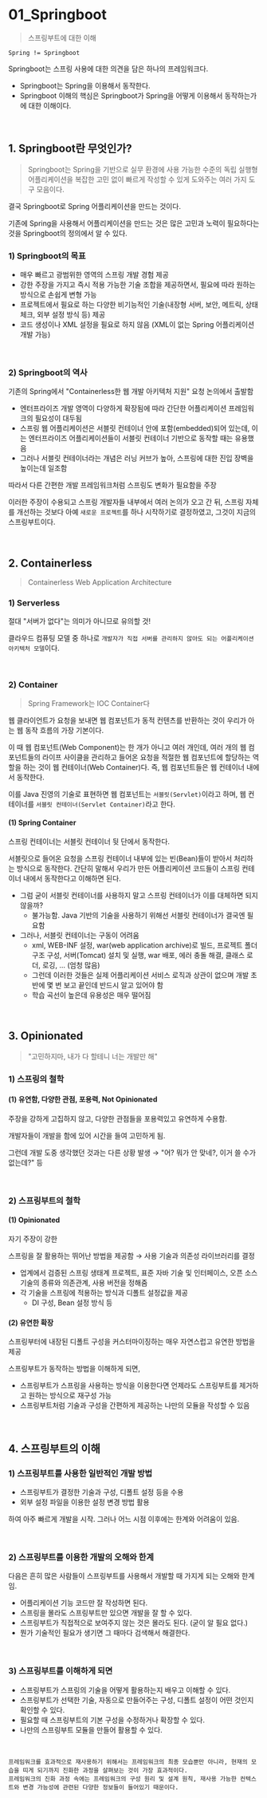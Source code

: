 # 01_Springboot

> 스프링부트에 대한 이해

`Spring != Springboot`

Springboot는 스프링 사용에 대한 의견을 담은 하나의 프레임워크다.

- Springboot는 Spring을 이용해서 동작한다.
- Springboot 이해의 핵심은 Springboot가 Spring을 어떻게 이용해서 동작하는가에 대한 이해이다.

<br>

## 1. Springboot란 무엇인가?

> Springboot는 Spring을 기반으로 실무 환경에 사용 가능한 수준의 독립 실행형 어플리케이션을 복잡한 고민 없이 빠르게 작성할 수 있게 도와주는 여러 가지 도구 모음이다.

결국 Springboot로 Spring 어플리케이션을 만드는 것이다.

기존에 Spring을 사용해서 어플리케이션을 만드는 것은 많은 고민과 노력이 필요하다는 것을 Springboot의 정의에서 알 수 있다.

### 1) Springboot의 목표

- 매우 빠르고 광범위한 영역의 스프링 개발 경험 제공
- 강한 주장을 가지고 즉시 적용 가능한 기술 조합을 제공하면서, 필요에 따라 원하는 방식으로 손쉽게 변형 가능
- 프로젝트에서 필요로 하는 다양한 비기능적인 기술(내장형 서버, 보안, 메트릭, 상태 체크, 외부 설정 방식 등) 제공
- 코드 생성이나 XML 설정을 필요로 하지 않음 (XML이 없는 Spring 어플리케이션 개발 가능)

<br>

### 2) Springboot의 역사

기존의 Spring에서 "Containerless한 웹 개발 아키텍처 지원" 요청 논의에서 출발함

- 엔터프라이즈 개발 영역이 다양하게 확장됨에 따라 간단한 어플리케이션 프레임워크의 필요성이 대두됨
- 스프링 웹 어플리케이션은 서블릿 컨테이너 안에 포함(embedded)되어 있는데, 이는 엔터프라이즈 어플리케이션들이 서블릿 컨테이너 기반으로 동작할 때는 유용했음
- 그러나 서블릿 컨테이너라는 개념은 러닝 커브가 높아, 스프링에 대한 진입 장벽을 높이는데 일조함

따라서 다른 간편한 개발 프레임워크처럼 스프링도 변화가 필요함을 주장

이러한 주장이 수용되고 스프링 개발자들 내부에서 여러 논의가 오고 간 뒤, 스프링 자체를 개선하는 것보다 아예 `새로운 프로젝트`를 하나 시작하기로 결정하였고, 그것이 지금의 스프링부트이다.

<br>

## 2. Containerless

> Containerless Web Application Architecture

### 1) Serverless

절대 "서버가 없다"는 의미가 아니므로 유의할 것!

클라우드 컴퓨팅 모델 중 하나로 `개발자가 직접 서버를 관리하지 않아도 되는 어플리케이션 아키텍처 모델`이다.

<br>

### 2) Container

> Spring Framework는 IOC Container다

웹 클라이언트가 요청을 보내면 웹 컴포넌트가 동적 컨텐츠를 반환하는 것이 우리가 아는 웹 동작 흐름의 가장 기본이다.

이 때 웹 컴포넌트(Web Component)는 한 개가 아니고 여러 개인데, 여러 개의 웹 컴포넌트들의 라이프 사이클을 관리하고 들어온 요청을 적절한 웹 컴포넌트에 할당하는 역할을 하는 것이 웹 컨테이너(Web Container)다. 즉, 웹 컴포넌트들은 웹 컨테이너 내에서 동작한다.

이를 Java 진영의 기술로 표현하면  웹 컴포넌트는 `서블릿(Servlet)`이라고 하며, 웹 컨테이너를 `서블릿 컨테이너(Servlet Container)`라고 한다.

#### (1) Spring Container

스프링 컨테이너는 서블릿 컨테이너 뒷 단에서 동작한다.

서블릿으로 들어온 요청을 스프링 컨테이너 내부에 있는 빈(Bean)들이 받아서 처리하는 방식으로 동작한다. 간단히 말해서 우리가 만든 어플리케이션 코드들이 스프링 컨테이너 내에서 동작한다고 이해하면 된다.

- 그럼 굳이 서블릿 컨테이너를 사용하지 말고 스프링 컨테이너가 이를 대체하면 되지 않을까?
  - 불가능함. Java 기반의 기술을 사용하기 위해선 서블릿 컨테이너가 결국엔 필요함
- 그러나, 서블릿 컨테이너는 구동이 어려움
  - xml, WEB-INF 설정, war(web application archive)로 빌드, 프로젝트 폴더 구조 구성, 서버(Tomcat) 설치 및 실행, war 배포, 에러 충돌 해결, 클래스 로더, 로깅, ... (엄청 많음)
  - 그런데 이러한 것들은 실제 어플리케이션 서비스 로직과 상관이 없으며 개발 초반에 몇 번 보고 끝인데 반드시 알고 있어야 함
  - 학습 곡선이 높은데 유용성은 매우 떨어짐

<br>

## 3. Opinionated

> "고민하지마, 내가 다 할테니 너는 개발만 해"

### 1) 스프링의 철학

#### (1) 유연함, 다양한 관점, 포용력, Not Opinionated

주장을 강하게 고집하지 않고, 다양한 관점들을 포용력있고 유연하게 수용함.

개발자들이 개발을 함에 있어 시간을 들여 고민하게 됨.

그런데 개발 도중 생각했던 것과는 다른 상황 발생 → "어? 뭐가 안 맞네?, 이거 쓸 수가 없는데?" 등

<br>

### 2) 스프링부트의 철학

#### (1) Opinionated

자기 주장이 강한

스프링을 잘 활용하는 뛰어난 방법을 제공함 → 사용 기술과 의존성 라이브러리를 결정

- 업계에서 검증된 스프링 생태계 프로젝트, 표준 자바 기술 및 인터페이스, 오픈 소스 기술의 종류와 의존관계, 사용 버전을 정해줌
- 각 기술을 스프링에 적용하는 방식과 디폴트 설정값을 제공
  - DI 구성, Bean 설정 방식 등

#### (2) 유연한 확장

스프링부터에 내장된 디폴트 구성을 커스터마이징하는 매우 자연스럽고 유연한 방법을 제공

스프링부트가 동작하는 방법을 이해하게 되면,

- 스프링부트가 스프링을 사용하는 방식을 이용한다면 언제라도 스프링부트를 제거하고 원하는 방식으로 재구성 가능
- 스프링부트처럼 기술과 구성을 간편하게 제공하는 나만의 모듈을 작성할 수 있음

<br>

## 4. 스프링부트의 이해

### 1) 스프링부트를 사용한 일반적인 개발 방법

- 스프링부트가 결정한 기술과 구성, 디폴트 설정 등을 수용
- 외부 설정 파일을 이용한 설정 변경 방법 활용

하여 아주 빠르게 개발을 시작. 그러나 어느 시점 이후에는 한계와 어려움이 있음.

<br>

### 2) 스프링부트를 이용한 개발의 오해와 한계

다음은 흔히 많은 사람들이 스프링부트를 사용해서 개발할 때 가지게 되는 오해와 한계임.

- 어플리케이션 기능 코드만 잘 작성하면 된다.
- 스프링을 몰라도 스프링부트만 있으면 개발을 잘 할 수 있다.
- 스프링부트가 직접적으로 보여주지 않는 것은 몰라도 된다. (굳이 알 필요 없다.)
- 뭔가 기술적인 필요가 생기면 그 때마다 검색해서 해결한다.

<br>

### 3) 스프링부트를 이해하게 되면

- 스프링부트가 스프링의 기술을 어떻게 활용하는지 배우고 이해할 수 있다.
- 스프링부트가 선택한 기술, 자동으로 만들어주는 구성, 디폴트 설정이 어떤 것인지 확인할 수 있다.
- 필요할 때 스프링부트의 기본 구성을 수정하거나 확장할 수 있다.
- 나만의 스프링부트 모듈을 만들어 활용할 수 있다.

<br>

```
프레임워크를 효과적으로 재사용하기 위해서는 프레임워크의 최종 모습뿐만 아니라, 현재의 모습을 띠게 되기까지 진화한 과정을 살펴보는 것이 가장 효과적이다.
프레임워크의 진화 과정 속에는 프레임워크의 구성 원리 및 설계 원칙, 재사용 가능한 컨텍스트와 변경 가능성에 관련된 다양한 정보들이 들어있기 때문이다.
```

